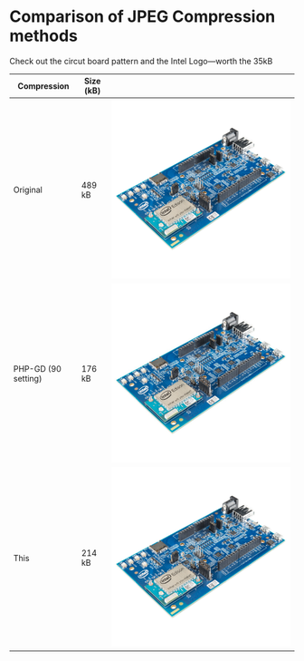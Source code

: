 Comparison of JPEG Compression methods
===

Check out the circut board pattern and the Intel Logo—worth the 35kB

| Compression         | Size (kB) |     |
| ------------------- | --------- | --- |
| Original            | 489 kB    | ![original](https://raw.githubusercontent.com/thcipriani/jpegphp/master/edison_board.jpg)  |
| PHP-GD (90 setting) | 176 kB    | ![gd90](https://raw.githubusercontent.com/thcipriani/jpegphp/master/edison_board-gd90.jpg) |
| This                | 214 kB    | ![optimized](https://raw.githubusercontent.com/thcipriani/jpegphp/master/edison_board-optimized.jpg) |